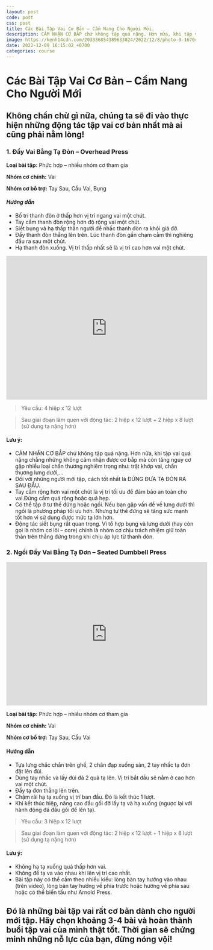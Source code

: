 ```yaml
---
layout: post
code: post
css: post
title: Các Bài Tập Vai Cơ Bản – Cẩm Nang Cho Người Mới.
description: CẢM NHẬN CƠ BẮP chứ không tập quá nặng. Hơn nữa, khi tập vai quá nặng chẳng những không cảm nhận được cơ bắp mà còn tăng nguy cơ gặp nhiều loại chấn thương nghiêm trọng như trật khớp vai, chấn thương lưng dưới,…
image: https://kenh14cdn.com/203336854389633024/2022/12/8/photo-3-1670476208390104538624.jpeg
date: 2022-12-09 16:15:02 +0700
categories: course
---
```


# **Các Bài Tập Vai Cơ Bản – Cẩm Nang Cho Người Mới**

## **Không chần chừ gì nữa, chúng ta sẽ đi vào thực hiện những động tác tập vai cơ bản nhất mà ai cũng phải nằm lòng!**

### **1. Đẩy Vai Bằng Tạ Đòn – Overhead Press**

**Loại bài tập:** Phức hợp – nhiều nhóm cơ tham gia

**Nhóm cơ chính:** Vai

**Nhóm cơ bổ trợ:** Tay Sau, Cầu Vai, Bụng

#### **_Hướng dẫn_**

- Bố trí thanh đòn ở thấp hơn vị trí ngang vai một chút.
- Tay cầm thanh đòn rộng hơn độ rộng vai một chút.
- Siết bụng và hạ thấp thân người để nhấc thanh đòn ra khỏi giá đỡ.
- Đẩy thanh đòn thẳng lên trên. Lúc thanh đòn gần chạm cằm thì nghiêng đầu ra sau một chút.
- Hạ thanh đòn xuống. Vị trí thấp nhất sẽ là vị trí cao hơn vai một chút.

<iframe width="534" height="381" src="https://www.youtube.com/embed/j7ULT6dznNc" title="Overhead Press" frameborder="0" allow="accelerometer; autoplay; clipboard-write; encrypted-media; gyroscope; picture-in-picture" allowfullscreen></iframe>

> Yêu cầu: 4 hiệp x 12 lượt

> Sau giai đoạn làm quen với động tác: 2 hiệp x 12 lượt + 2 hiệp x 8 lượt (sử dụng tạ nặng hơn)

#### Lưu ý:

- CẢM NHẬN CƠ BẮP chứ không tập quá nặng. Hơn nữa, khi tập vai quá nặng chẳng những không cảm nhận được cơ bắp mà còn tăng nguy cơ gặp nhiều loại chấn thương nghiêm trọng như: trật khớp vai, chấn thương lưng dưới,…
- Đối với những người mới tập, cách tốt nhất là ĐỪNG ĐƯA TẠ ĐÒN RA SAU ĐẦU.
- Tay cầm rộng hơn vai một chút là vị trí tối ưu để đảm bảo an toàn cho vai.Đừng cầm quá rộng hoặc quá hẹp.
- Có thể tập ở tư thế đứng hoặc ngồi. Nếu bạn gặp vấn đề về lưng dưới thì ngồi là phương pháp tối ưu hơn. Nhưng tư thế đứng sẽ tăng sức mạnh tốt hơn vì sử dụng được mức tạ lớn hơn.
- Động tác siết bụng rất quan trọng. Vì tổ hợp bụng và lưng dưới (hay còn gọi là nhóm cơ lõi – core) chính là nhóm cơ chịu trách nhiệm giữ toàn thân trên thẳng đứng trong khi chịu áp lực từ thanh đòn.

### **2. Ngồi Đẩy Vai Bằng Tạ Đơn – Seated Dumbbell Press**

<iframe width="534" height="381" src="https://www.youtube.com/embed/y03eDnIFfK8" title="Seated Dumbbell Press (Neutral Grip)" frameborder="0" allow="accelerometer; autoplay; clipboard-write; encrypted-media; gyroscope; picture-in-picture" allowfullscreen></iframe>

**Loại bài tập:** Phức hợp – nhiều nhóm cơ tham gia

**Nhóm cơ chính:** Vai

**Nhóm cơ bổ trợ:** Tay Sau, Cầu Vai

#### Hướng dẫn

- Tựa lưng chắc chắn trên ghế, 2 chân đạp xuống sàn, 2 tay nhấc tạ đơn đặt lên đùi.
- Dùng tay nhấc và lấy đùi đá 2 quả tạ lên. Vị trí bắt đầu sẽ nằm ở cao hơn vai một chút.
- Đẩy tạ đơn thẳng lên trên.
- Chậm rãi hạ tạ xuống vị trí ban đầu. Đó là kết thúc 1 lượt.
- Khi kết thúc hiệp, nâng cao đầu gối đỡ lấy tạ và hạ xuống (ngược lại với hành động đá đầu gối để lên tạ).

> Yêu cầu: 3 hiệp x 12 lượt

> Sau giai đoạn làm quen với động tác: 2 hiệp x 12 lượt + 1 hiệp x 8 lượt (sử dụng tạ nặng hơn)

#### Lưu ý:

- Không hạ tạ xuống quá thấp hơn vai.
- Không để tạ va vào nhau khi lên vị trí cao nhất.
- Bài tập này có thể cầm theo nhiều kiểu: lòng bàn tay hướng vào nhau (trên video), lòng bàn tay hướng về phía trước hoặc hướng về phía sau hoặc có thể biến tấu như Arnold Press.

## Đó là những bài tập vai rất cơ bản dành cho người mới tập. Hãy chọn khoảng 3-4 bài và hoàn thành buổi tập vai của mình thật tốt. Thời gian sẽ chứng minh những nỗ lực của bạn, đừng nóng vội!
